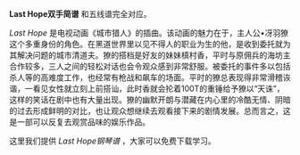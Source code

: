 

**Last Hope双手简谱** 和五线谱完全对应。

_Last Hope_
是电视动画《城市猎人》的插曲。该动画的魅力在于，主人公•冴羽獠这个多重身份的角色。在黑道世界里以见不得人的职业为生的他，是收到委托就为其解决问题的城市清道夫。獠的搭档是好友的妹妹槙村香，平时与原佣兵的海坊主合作较多，三人之间的轻松对话也会令观众感到非常舒服。被委托的事件多以包括杀人等的高难度工作，也经常有枪战和飙车的场面。平时的獠总表现得非常滑稽诙谐，一看见女性就立刻上前搭讪，此时香就会抡着100T的重锤给予獠以“天诛”，这样的笑话在剧中也有大量出现。獠的幽默开朗与潜藏在内心里的冷酷无情、阴暗的过去形成鲜明的对比，也让观众想继续去观看接下来的剧情发展。总而言之，这是一部可以反复去观赏品味的娱乐作品。

这里我们提供 _Last Hope钢琴谱_ ，大家可以免费下载学习。

